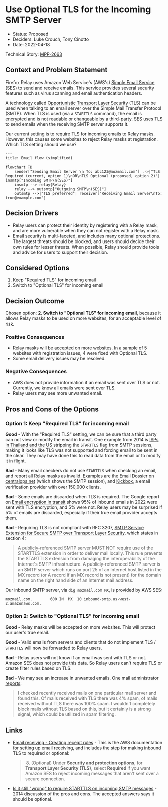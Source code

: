 # Use Optional TLS for the Incoming SMTP Server

- Status: Proposed
- Deciders: Luke Crouch, Tony Cinotto
- Date: 2022-04-18

Technical Story: [MPP-2663](https://mozilla-hub.atlassian.net/browse/MPP-2847)

## Context and Problem Statement

Firefox Relay uses Amazon Web Service's (AWS's) [Simple Email Service][SES]
(SES) to send and receive emails. This service provides several security
features such as virus scanning and email authentication headers.

A technology called [Opportunistic Transport Layer Security][STARTTLS] (TLS)
can be used when talking to an email server over the Simple Mail Transfer
Protocol (SMTP). When TLS is used (via a `STARTTLS` command), the email is
encrypted and is not readable or changeable by a third-party. SES uses TLS to
send emails when the receiving SMTP server supports it.

Our current setting is to require TLS for incoming emails to Relay masks.
However, this causes some websites to reject Relay masks at registration. Which
TLS setting should we use?

```mermaid
---
title: Email flow (simplified)
---
flowchart TD
    sender["Sending Email Server \n To: abc123@mozmail.com"] .->|"TLS Required (current, option 1)\nOR\nTLS Optional (proposed, option 2)"| insmtp["Incoming SMTP\n(SES)"]
    insmtp --> relay{Relay}
    relay --> outsmtp["Outgoing SMTP\n(SES)"]
    outsmtp -->|"TLS preferred"| receiver["Receiving Email Server\nTo: true@example.com"]
```

[SES]: https://docs.aws.amazon.com/ses/latest/dg/Welcome.html
[STARTTLS]: https://en.wikipedia.org/wiki/Opportunistic_TLS

## Decision Drivers

- Relay users can protect their identity by registering with a Relay mask, and
  are more vulnerable when they can not register with a Relay mask.
- Email security is multi-faceted, and includes many optional protections. The
  largest threats should be blocked, and users should decide their own rules
  for lesser threats. When possible, Relay should provide tools and advice for
  users to support their decision.

## Considered Options

1. Keep "Required TLS" for incoming email
2. Switch to "Optional TLS" for incoming email

## Decision Outcome

Chosen option: **2. Switch to "Optional TLS" for incoming email**, because it
allows Relay masks to be used on more websites, for an acceptable level of
risk.

### Positive Consequences

- Relay masks will be accepted on more websites. In a sample of 5 websites with
  registration issues, 4 were fixed with Optional TLS.
- Some email delivery issues may be resolved.

### Negative Consequences

- AWS does not provide information if an email was sent over TLS or not.
  Currently, we know all emails were sent over TLS.
- Relay users may see more unwanted email.

## Pros and Cons of the Options

### Option 1: Keep "Required TLS" for incoming email

**Good** - With the "Required TLS" setting, we can be sure that a third party
can not view or modify the email in transit. One example from 2014 is
[ISPs in Thailand and the US][EFF-STARTTLS] stripping the `STARTTLS` flag
from SMTP sessions, making it looks like TLS was not supported and forcing
email to be sent in the clear. They may have done this to read data from the
email or to modify it in flight.

**Bad** - Many email checkers do not use `STARTTLS` when checking an email, and
report all Relay masks as invalid. Examples are the Email Dossier on
[centralops.net][CENTRALOPS] (which shows the SMTP session), and
[Kickbox][KICKBOX], a email verification provider with over 150,000 clients.

**Bad** - Some emails are discarded when TLS is required. The Google report on
[Email encryption in transit][GOOGLE-EMAIL] shows 95% of inbound emails in 2022
were sent with TLS encryption, and 5% were not. Relay users may be surprised if
5% of emails are discarded, especially if their true email provider accepts
them.

**Bad** - Requiring TLS is not compliant with RFC 3207,
[SMTP Service Extension for Secure SMTP over Transport Layer Security][RFC3207],
which states in section 4:

> A publicly-referenced SMTP server MUST NOT require use of the
> STARTTLS extension in order to deliver mail locally. This rule
> prevents the STARTTLS extension from damaging the interoperability of
> the Internet's SMTP infrastructure. A publicly-referenced SMTP
> server is an SMTP server which runs on port 25 of an Internet host
> listed in the MX record (or A record if an MX record is not present)
> for the domain name on the right hand side of an Internet mail
> address.

Our inbound SMTP server, via `dig mozmail.com MX`, is provided by AWS SES:

```
mozmail.com.		600	IN	MX	10 inbound-smtp.us-west-2.amazonaws.com.
```

[EFF-STARTTLS]: https://www.eff.org/deeplinks/2014/11/starttls-downgrade-attacks
[GOOGLE-EMAIL]: https://transparencyreport.google.com/safer-email/overview
[RFC3207]: https://www.rfc-editor.org/rfc/rfc3207
[CENTRALOPS]: https://centralops.net/co/
[KICKBOX]: https://kickbox.com/

### Option 2: Switch to "Optional TLS" for incoming email

**Good** - Relay masks will be accepted on more websites. This will protect
our user's true email.

**Good** - Valid emails from servers and clients that do not implement TLS /
`STARTTLS` will now be forwarded to Relay users.

**Bad** - Relay users will not know if an email was sent with TLS or not.
Amazon SES does not provide this data. So Relay users can't require TLS
or create filter rules based on TLS.

**Bad** - We may see an increase in unwanted emails. One mail administrator
[reports][SERVERFAULT_COMMENT]:

> I checked recently received mails on one particular mail server and found
> this. Of mails received with TLS there was 4% spam, of mails received without
> TLS there was 100% spam. I wouldn't completely block mails without TLS based
> on this, but it certainly is a strong signal, which could be utilized in spam
> filtering.

[SERVERFAULT_COMMENT]: https://serverfault.com/questions/623692/is-it-still-wrong-to-require-starttls-on-incoming-smtp-messages#comment747643_623692

## Links

- [Email receiving - Creating receipt rules][SES_RULES] -
  This is the AWS documentation for setting up email receiving, and includes
  the step for making inbound TLS to required or optional:

  > &#8239;8. (Optional) Under **Security and protection options**, for **Transport
  > Layer Security (TLS)**, select **Required** if you want Amazon SES to
  > reject incoming messages that aren't sent over a secure connection.

- [Is it still "wrong" to require STARTTLS on incoming SMTP messages][SERVERFAULT_Q] -
  2014 discussion of the pros and cons. The accepted answers says it should be optional.

[SES_RULES]: https://docs.aws.amazon.com/ses/latest/dg/receiving-email-receipt-rules-console-walkthrough.html
[SERVERFAULT_Q]: https://serverfault.com/q/623692/3455
